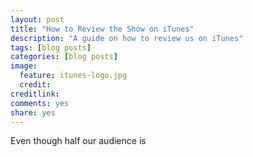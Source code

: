 ```yaml
---
layout: post
title: "How to Review the Show on iTunes"
description: "A guide on how to review us on iTunes"
tags: [blog posts]
categories: [blog posts]
image:
  feature: itunes-logo.jpg
  credit: 
creditlink:
comments: yes
share: yes
---
```


Even though half our audience is